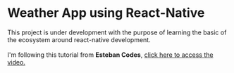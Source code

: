 # Weather App using React-Native
This project is under development with the purpose of learning the basic of the ecosystem around react-native development. <br><br>
I'm following this tutorial from <strong>Esteban Codes</strong>, [click here to access the video.](https://www.youtube.com/watch?v=NgDaPmxewcg&t=2268s&ab_channel=EstebanCodes)
